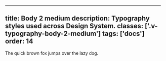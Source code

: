 <!--
 *              Copyright (c) 2025 Visa, Inc.
 *
 * Licensed under the Apache License, Version 2.0 (the "License");
 * you may not use this file except in compliance with the License.
 * You may obtain a copy of the License at
 *
 *         http://www.apache.org/licenses/LICENSE-2.0
 *
 * Unless required by applicable law or agreed to in writing, software
 * distributed under the License is distributed on an "AS IS" BASIS,
 * WITHOUT WARRANTIES OR CONDITIONS OF ANY KIND, either express or implied.
 * See the License for the specific language governing permissions and
 * limitations under the License.
 *
 -->
---
title: Body 2 medium
description: Typography styles used across Design System. 
classes: ['.v-typography-body-2-medium']
tags: ['docs']
order: 14
---

<span class="v-typography-body-2-medium">
  The quick brown fox jumps over the lazy dog.
</span>

